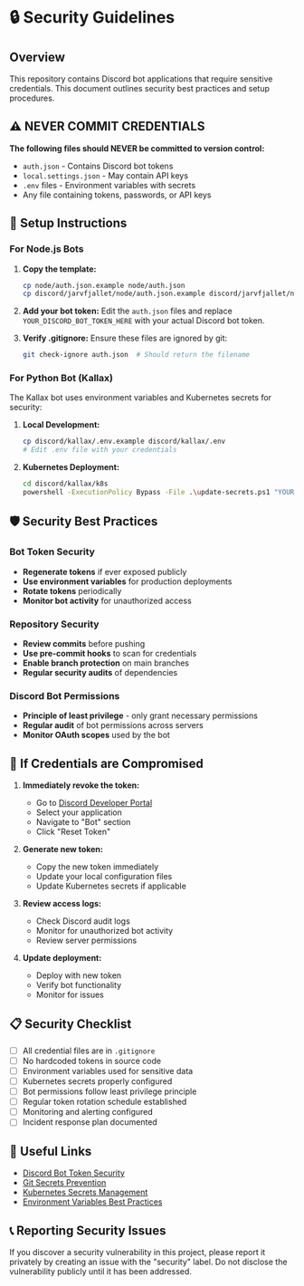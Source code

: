 # 🔒 Security Guidelines

## Overview
This repository contains Discord bot applications that require sensitive credentials. This document outlines security best practices and setup procedures.

## ⚠️ NEVER COMMIT CREDENTIALS

**The following files should NEVER be committed to version control:**
- `auth.json` - Contains Discord bot tokens
- `local.settings.json` - May contain API keys
- `.env` files - Environment variables with secrets
- Any file containing tokens, passwords, or API keys

## 🔧 Setup Instructions

### For Node.js Bots

1. **Copy the template:**
   ```bash
   cp node/auth.json.example node/auth.json
   cp discord/jarvfjallet/node/auth.json.example discord/jarvfjallet/node/auth.json
   ```

2. **Add your bot token:**
   Edit the `auth.json` files and replace `YOUR_DISCORD_BOT_TOKEN_HERE` with your actual Discord bot token.

3. **Verify .gitignore:**
   Ensure these files are ignored by git:
   ```bash
   git check-ignore auth.json  # Should return the filename
   ```

### For Python Bot (Kallax)

The Kallax bot uses environment variables and Kubernetes secrets for security:

1. **Local Development:**
   ```bash
   cp discord/kallax/.env.example discord/kallax/.env
   # Edit .env file with your credentials
   ```

2. **Kubernetes Deployment:**
   ```bash
   cd discord/kallax/k8s
   powershell -ExecutionPolicy Bypass -File .\update-secrets.ps1 "YOUR_DISCORD_TOKEN"
   ```

## 🛡️ Security Best Practices

### Bot Token Security
- **Regenerate tokens** if ever exposed publicly
- **Use environment variables** for production deployments
- **Rotate tokens** periodically
- **Monitor bot activity** for unauthorized access

### Repository Security
- **Review commits** before pushing
- **Use pre-commit hooks** to scan for credentials
- **Enable branch protection** on main branches
- **Regular security audits** of dependencies

### Discord Bot Permissions
- **Principle of least privilege** - only grant necessary permissions
- **Regular audit** of bot permissions across servers
- **Monitor OAuth scopes** used by the bot

## 🚨 If Credentials are Compromised

1. **Immediately revoke the token:**
   - Go to [Discord Developer Portal](https://discord.com/developers/applications)
   - Select your application
   - Navigate to "Bot" section
   - Click "Reset Token"

2. **Generate new token:**
   - Copy the new token immediately
   - Update your local configuration files
   - Update Kubernetes secrets if applicable

3. **Review access logs:**
   - Check Discord audit logs
   - Monitor for unauthorized bot activity
   - Review server permissions

4. **Update deployment:**
   - Deploy with new token
   - Verify bot functionality
   - Monitor for issues

## 📋 Security Checklist

- [ ] All credential files are in `.gitignore`
- [ ] No hardcoded tokens in source code
- [ ] Environment variables used for sensitive data
- [ ] Kubernetes secrets properly configured
- [ ] Bot permissions follow least privilege principle
- [ ] Regular token rotation schedule established
- [ ] Monitoring and alerting configured
- [ ] Incident response plan documented

## 🔗 Useful Links

- [Discord Bot Token Security](https://discord.com/developers/docs/topics/oauth2#bot-vs-user-accounts)
- [Git Secrets Prevention](https://github.com/awslabs/git-secrets)
- [Kubernetes Secrets Management](https://kubernetes.io/docs/concepts/configuration/secret/)
- [Environment Variables Best Practices](https://12factor.net/config)

## 📞 Reporting Security Issues

If you discover a security vulnerability in this project, please report it privately by creating an issue with the "security" label. Do not disclose the vulnerability publicly until it has been addressed.
